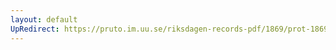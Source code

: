 ```yaml
---
layout: default
UpRedirect: https://pruto.im.uu.se/riksdagen-records-pdf/1869/prot-1869--fk--507/prot-1869--fk--507_001.pdf
---
```

